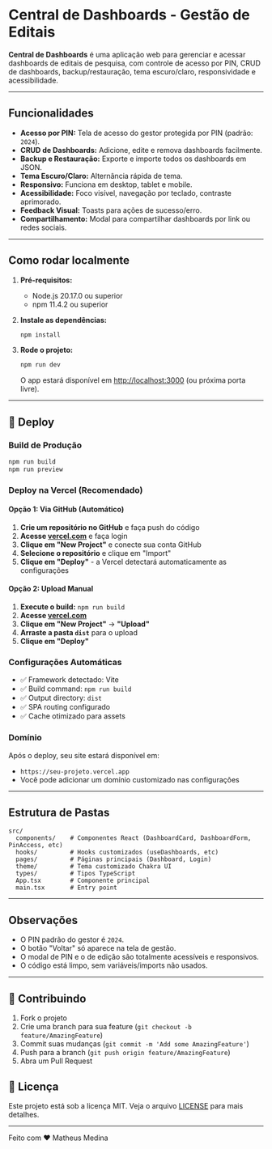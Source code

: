 # Central de Dashboards - Gestão de Editais

**Central de Dashboards** é uma aplicação web para gerenciar e acessar dashboards de editais de pesquisa, com controle de acesso por PIN, CRUD de dashboards, backup/restauração, tema escuro/claro, responsividade e acessibilidade.

---

## Funcionalidades

- **Acesso por PIN:** Tela de acesso do gestor protegida por PIN (padrão: `2024`).
- **CRUD de Dashboards:** Adicione, edite e remova dashboards facilmente.
- **Backup e Restauração:** Exporte e importe todos os dashboards em JSON.
- **Tema Escuro/Claro:** Alternância rápida de tema.
- **Responsivo:** Funciona em desktop, tablet e mobile.
- **Acessibilidade:** Foco visível, navegação por teclado, contraste aprimorado.
- **Feedback Visual:** Toasts para ações de sucesso/erro.
- **Compartilhamento:** Modal para compartilhar dashboards por link ou redes sociais.

---

## Como rodar localmente

1. **Pré-requisitos:**  
   - Node.js 20.17.0 ou superior  
   - npm 11.4.2 ou superior

2. **Instale as dependências:**
   ```bash
   npm install
   ```

3. **Rode o projeto:**
   ```bash
   npm run dev
   ```
   O app estará disponível em [http://localhost:3000](http://localhost:3000) (ou próxima porta livre).

---

## 🚀 Deploy

### Build de Produção
```bash
npm run build
npm run preview
```

### Deploy na Vercel (Recomendado)

#### Opção 1: Via GitHub (Automático)
1. **Crie um repositório no GitHub** e faça push do código
2. **Acesse [vercel.com](https://vercel.com)** e faça login
3. **Clique em "New Project"** e conecte sua conta GitHub
4. **Selecione o repositório** e clique em "Import"
5. **Clique em "Deploy"** - a Vercel detectará automaticamente as configurações

#### Opção 2: Upload Manual
1. **Execute o build:** `npm run build`
2. **Acesse [vercel.com](https://vercel.com)**
3. **Clique em "New Project"** → **"Upload"**
4. **Arraste a pasta `dist`** para o upload
5. **Clique em "Deploy"**

### Configurações Automáticas
- ✅ Framework detectado: Vite
- ✅ Build command: `npm run build`
- ✅ Output directory: `dist`
- ✅ SPA routing configurado
- ✅ Cache otimizado para assets

### Domínio
Após o deploy, seu site estará disponível em:
- `https://seu-projeto.vercel.app`
- Você pode adicionar um domínio customizado nas configurações

---

## Estrutura de Pastas

```
src/
  components/    # Componentes React (DashboardCard, DashboardForm, PinAccess, etc)
  hooks/         # Hooks customizados (useDashboards, etc)
  pages/         # Páginas principais (Dashboard, Login)
  theme/         # Tema customizado Chakra UI
  types/         # Tipos TypeScript
  App.tsx        # Componente principal
  main.tsx       # Entry point
```

---

## Observações

- O PIN padrão do gestor é `2024`.
- O botão "Voltar" só aparece na tela de gestão.
- O modal de PIN e o de edição são totalmente acessíveis e responsivos.
- O código está limpo, sem variáveis/imports não usados.

---

## 🤝 Contribuindo

1. Fork o projeto
2. Crie uma branch para sua feature (`git checkout -b feature/AmazingFeature`)
3. Commit suas mudanças (`git commit -m 'Add some AmazingFeature'`)
4. Push para a branch (`git push origin feature/AmazingFeature`)
5. Abra um Pull Request

## 📝 Licença

Este projeto está sob a licença MIT. Veja o arquivo [LICENSE](LICENSE) para mais detalhes.

---

Feito com ❤️ Matheus Medina 
